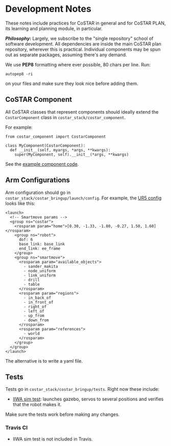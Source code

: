 
# Development Notes

These notes include practices for CoSTAR in general and for CoSTAR PLAN, its learning and planning module, in particular.

***Philosophy:*** Largely, we subscribe to the "single repository" school of software development. All dependencies are inside the main CoSTAR plan repository, wherever this is practical. Individual components may be spun out as separate packages, assuming there's any demand.

We use **PEP8** formatting where ever possible, 80 chars per line. Run:
```
autopep8 -ri
```
on your files and make sure they look nice before adding them.

## CoSTAR Component

All CoSTAR classes that represent components should ideally extend the `CostarComponent` class in `costar_stack/costar_component`.

For example:
```
from costar_component import CostarComponent

class MyComponent(CostarComponent):
  def __init__(self, myargs, *args, **kwargs):
    super(MyComponent, self).__init__(*args, **kwargs)
```

See the [example component code](costar_component/example_component.py).

## Arm Configurations

Arm configuration should go in `costar_stack/costar_bringup/launch/config`. For example, the [UR5 config](costar_bringup/launch/config/ur5.launch) looks like this:
```
<launch>
  <!-- Smartmove params -->
  <group ns="costar">
    <rosparam param="home">[0.30, -1.33, -1.80, -0.27, 1.50, 1.60]</rosparam>
    <group ns="robot">
      dof: 6
      base_link: base_link
      end_link: ee_frame
    </group>
    <group ns="smartmove">
      <rosparam param="available_objects">
        - sander_makita
        - node_uniform
        - link_uniform
        - drill
        - table
      </rosparam>
      <rosparam param="regions">
        - in_back_of
        - in_front_of
        - right_of
        - left_of
        - up_from
        - down_from
      </rosparam>
      <rosparam param="references">
        - world
      </rosparam>
    </group>
  </group>
</launch>
```

The alternative is to write a yaml file.

## Tests

Tests go in `costar_stack/costar_bringup/tests`. Right now these include:
  - [IIWA sim test](costar_bringup/tests/iiwa_test.py): launches gazebo, servos to several positions and verifies that the robot makes it.


Make sure the tests work before making any changes.

### Travis CI

  - IIWA sim test is not included in Travis.
